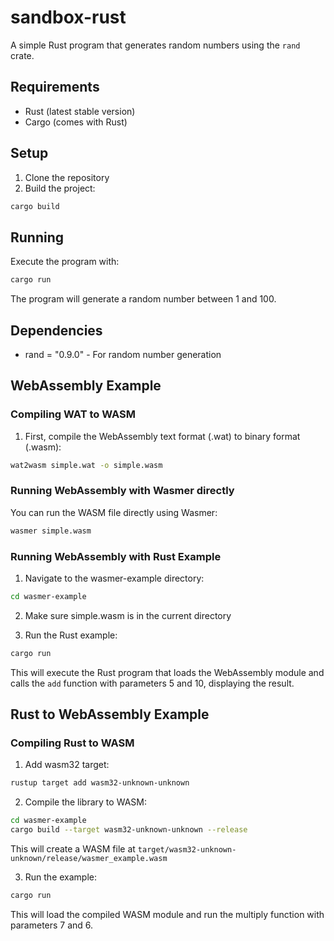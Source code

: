 # sandbox-rust

A simple Rust program that generates random numbers using the `rand` crate.

## Requirements

- Rust (latest stable version)
- Cargo (comes with Rust)

## Setup

1. Clone the repository
2. Build the project:
```bash
cargo build
```

## Running

Execute the program with:
```bash
cargo run
```

The program will generate a random number between 1 and 100.

## Dependencies

- rand = "0.9.0" - For random number generation

## WebAssembly Example

### Compiling WAT to WASM
1. First, compile the WebAssembly text format (.wat) to binary format (.wasm):
```bash
wat2wasm simple.wat -o simple.wasm
```

### Running WebAssembly with Wasmer directly
You can run the WASM file directly using Wasmer:
```bash
wasmer simple.wasm
```

### Running WebAssembly with Rust Example
1. Navigate to the wasmer-example directory:
```bash
cd wasmer-example
```

2. Make sure simple.wasm is in the current directory

3. Run the Rust example:
```bash
cargo run
```

This will execute the Rust program that loads the WebAssembly module and calls the `add` function with parameters 5 and 10, displaying the result.

## Rust to WebAssembly Example

### Compiling Rust to WASM
1. Add wasm32 target:
```bash
rustup target add wasm32-unknown-unknown
```

2. Compile the library to WASM:
```bash
cd wasmer-example
cargo build --target wasm32-unknown-unknown --release
```

This will create a WASM file at `target/wasm32-unknown-unknown/release/wasmer_example.wasm`

3. Run the example:
```bash
cargo run
```

This will load the compiled WASM module and run the multiply function with parameters 7 and 6.
